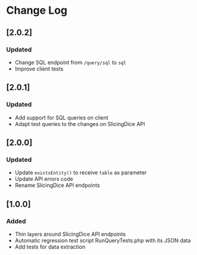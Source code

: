 # Change Log

## [2.0.2]
### Updated
- Change SQL endpoint from `/query/sql` to `sql`
- Improve client tests

## [2.0.1]
### Updated
- Add support  for SQL queries on client
- Adapt test queries to the changes on SlicingDice API

## [2.0.0]
### Updated
- Update `existsEntity()` to receive `table` as parameter
- Update API errors code
- Rename SlicingDice API endpoints


## [1.0.0]
### Added
- Thin layers around SlicingDice API endpoints
- Automatic regression test script RunQueryTests.php with its JSON data
- Add tests for data extraction
